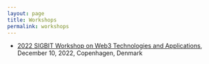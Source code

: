 ```yaml
---
layout: page
title: Workshops
permalink: workshops
---
```


- [2022 SIGBIT Workshop on Web3 Technologies and Applications](https://2022.sigbit.org/), December 10, 2022, Copenhagen, Denmark
